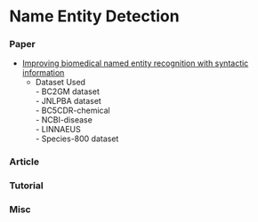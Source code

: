 # Name Entity Detection

### Paper

* [Improving biomedical named entity recognition with syntactic information](https://bmcbioinformatics.biomedcentral.com/articles/10.1186/s12859-020-03834-6)
  * Dataset Used\
    \- BC2GM dataset \
    \- JNLPBA dataset\
    \- BC5CDR-chemical\
    \- NCBI-disease \
    \- LINNAEUS\
    \- Species-800 dataset&#x20;

### Article

### Tutorial

### Misc
